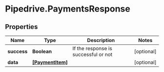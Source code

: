 # Pipedrive.PaymentsResponse

## Properties

Name | Type | Description | Notes
------------ | ------------- | ------------- | -------------
**success** | **Boolean** | If the response is successful or not | [optional] 
**data** | [**[PaymentItem]**](PaymentItem.md) |  | [optional] 


